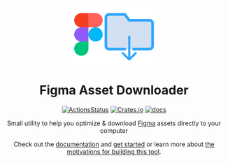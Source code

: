 
<div align="center"><a href="https://robertohuertasm.github.io/figma-asset-downloader"><img align="center" src="./docs/img/logo.svg" width="40%" /></a></div>
<h1 align="center">Figma Asset Downloader</h1>

<div align="center">

[![ActionsStatus](https://github.com/robertohuertasm/figma-asset-downloader/workflows/Build/badge.svg)](https://github.com/robertohuertasm/figma-asset-downloader/actions) [![Crates.io](https://img.shields.io/crates/v/figma-asset-downloader.svg)](https://crates.io/crates/figma-asset-downloader) [![docs](https://img.shields.io/badge/docs-documentation-blue)](https://robertohuertasm.github.io/figma-asset-downloader)

Small utility to help you optimize & download [Figma](https://www.figma.com/) assets directly to your computer

Check out the [documentation](https://robertohuertasm.github.io/figma-asset-downloader) and [get started](https://robertohuertasm.github.io/figma-asset-downloader) or learn more about [the motivations for building this tool](https://dev.to/robertohuertasm/sync-your-figma-assets-with-your-dev-environment-13bd).

</div>
